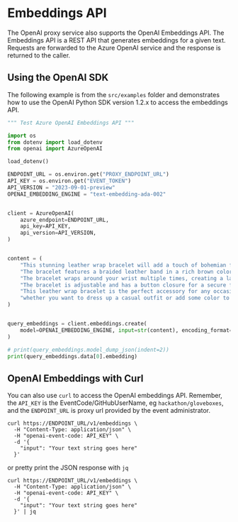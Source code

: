 # Embeddings API

The OpenAI proxy service also supports the OpenAI Embeddings API. The Embeddings API is a REST API that generates embeddings for a given text. Requests are forwarded to the Azure OpenAI service and the response is returned to the caller.

## Using the OpenAI SDK

The following example is from the `src/examples` folder and demonstrates how to use the OpenAI Python SDK version 1.2.x to access the embeddings API.

```python
""" Test Azure OpenAI Embeddings API """

import os
from dotenv import load_dotenv
from openai import AzureOpenAI

load_dotenv()

ENDPOINT_URL = os.environ.get("PROXY_ENDPOINT_URL")
API_KEY = os.environ.get("EVENT_TOKEN")
API_VERSION = "2023-09-01-preview"
OPENAI_EMBEDDING_ENGINE = "text-embedding-ada-002"


client = AzureOpenAI(
    azure_endpoint=ENDPOINT_URL,
    api_key=API_KEY,
    api_version=API_VERSION,
)


content = (
    "This stunning leather wrap bracelet will add a touch of bohemian flair to your outfit."
    "The bracelet features a braided leather band in a rich brown color, adorned with turquoise beads and silver charms. "
    "The bracelet wraps around your wrist multiple times, creating a layered look that is eye-catching and stylish. "
    "The bracelet is adjustable and has a button closure for a secure fit. "
    "This leather wrap bracelet is the perfect accessory for any occasion, "
    "whether you want to dress up a casual outfit or add some color to a formal one."
)


query_embeddings = client.embeddings.create(
    model=OPENAI_EMBEDDING_ENGINE, input=str(content), encoding_format="float"
)

# print(query_embeddings.model_dump_json(indent=2))
print(query_embeddings.data[0].embedding)
```

## OpenAI Embeddings with Curl

You can also use `curl` to access the OpenAI embeddings API. Remember, the `API_KEY` is the EventCode/GitHubUserName, eg `hackathon/gloveboxes`, and the `ENDPOINT_URL` is proxy url provided by the event administrator.

```shell
curl https://ENDPOINT_URL/v1/embeddings \
  -H "Content-Type: application/json" \
  -H "openai-event-code: API_KEY" \
  -d '{
    "input": "Your text string goes here"
  }'
```

or pretty print the JSON response with `jq`

```shell
curl https://ENDPOINT_URL/v1/embeddings \
  -H "Content-Type: application/json" \
  -H "openai-event-code: API_KEY" \
  -d '{
    "input": "Your text string goes here"
  }' | jq
```
